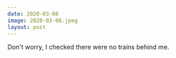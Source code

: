 ```yaml
---
date: 2020-03-08
image: 2020-03-08.jpeg
layout: post
---
```


Don't worry, I checked there were no trains behind me.
